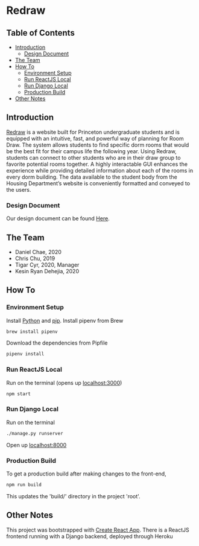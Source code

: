 # Redraw
## Table of Contents
- [Introduction](#introduction)
  - [Design Document](#design-document)
- [The Team](#the-team)
- [How To](#how-to)
  - [Environment Setup](#environment-setup)
  - [Run ReactJS Local](#run-reactjs-local)
  - [Run Django Local](#run-django-local)
  - [Production Build](#production-build)
- [Other Notes](#other-notes)

## Introduction
[Redraw](https://predraw.herokuapp.com) is a website built for Princeton undergraduate students and is equipped with an intuitive, fast, and powerful way of planning for Room Draw. The system allows students to find specific dorm rooms that would be the best fit for their campus life the following year. Using Redraw, students can connect to other students who are in their draw group to favorite potential rooms together.
A highly interactable GUI enhances the experience while providing detailed information about each of the rooms in every dorm building. The data available to the student body from the Housing Department’s website is conveniently formatted and conveyed to the users.

### Design Document
Our design document can be found [Here](https://tigerredraw.azurewebsites.net/).

## The Team
- Daniel Chae, 2020
- Chris Chu, 2019
- Tigar Cyr, 2020, Manager
- Kesin Ryan Dehejia, 2020

## How To
### Environment Setup
Install [Python](https://www.python.org/downloads/) and [pip](https://pip.pypa.io/en/stable/). Install pipenv from Brew
```sh
brew install pipenv
```
Download the dependencies from Pipfile
```sh
pipenv install
```

### Run ReactJS Local
Run on the terminal (opens up [localhost:3000](http://localhost:3000/))
```sh
npm start
```

### Run Django Local
Run on the terminal
```sh
./manage.py runserver
```
Open up [localhost:8000](http://localhost:8000/)

### Production Build
To get a production build after making changes to the front-end,
```sh
npm run build
```
This updates the 'build/' directory in the project 'root'.

## Other Notes
This project was bootstrapped with [Create React App](https://github.com/facebookincubator/create-react-app). There is a ReactJS frontend running with a Django backend, deployed through Heroku